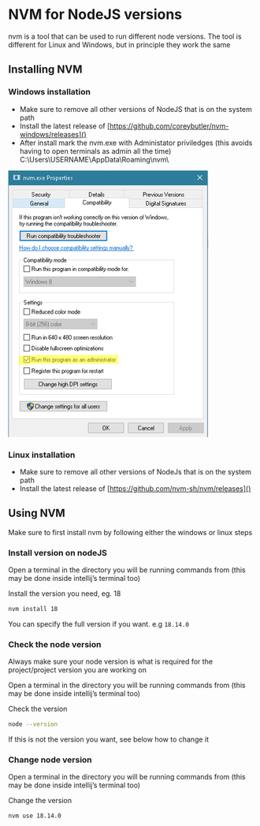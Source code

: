 # NVM for NodeJS versions
nvm is a tool that can be used to run different node versions. The tool is different for Linux and Windows, but in principle they work the same


## Installing NVM
### Windows installation
- Make sure to remove all other versions of NodeJS that is on the system path
- Install the latest release of [https://github.com/coreybutler/nvm-windows/releases]()
- After install mark the nvm.exe with Administator priviledges (this avoids having to open terminals as admin all the time)
  C:\Users\USERNAME\AppData\Roaming\nvm\

![](images/nvm-win.png)

### Linux installation
- Make sure to remove all other versions of NodeJs that is on the system path
- Install the latest release of [https://github.com/nvm-sh/nvm/releases]()

## Using NVM
Make sure to first install nvm by following either the windows or linux steps

### Install version on nodeJS
Open a terminal in the directory you will be running commands from (this may be done inside intellij’s terminal too)

Install the version you need, eg. 18

```bash
nvm install 18
```
You can specify the full version if you want. e.g `18.14.0`

### Check the node version
Always make sure your node version is what is required for the project/project version you are working on

Open a terminal in the directory you will be running commands from (this may be done inside intellij’s terminal too)

Check the version

```bash
node --version
```
If this is not the version you want, see below how to change it

### Change node version
Open a terminal in the directory you will be running commands from (this may be done inside intellij’s terminal too)

Change the version

```bash
nvm use 18.14.0
```

